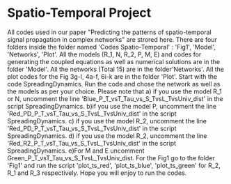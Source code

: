 # Spatio-Temporal Project
All codes  used in our paper "Predicting the patterns of spatio-temporal signal propagation in complex networks" are strored here.
There are four folders inside the folder named 'Codes Spatio-Temporal' : 'Fig1', 'Model', 'Networks', 'Plot'. All the models  (R_1, N, R_2, P, M, E) and codes for generating the coupled equations as well as numerical solutions  are in the folder 'Model'.  All the networks (Total 15) are in the folder'Networks'. All the plot codes for the Fig 3g-l, 4a-f, 6i-k are in the folder 'Plot'.
 Start with the code SpreadingDynamics. Run the code and chose the network as well as the models as per your choice. Please note that a) if you use the model  R_1 or  N, uncomment the  line 'Blue_P_T_vsT_Tau_vs_S_TvsL_TvsUniv_dist' in the script SpreadingDynamics. b)if you use the model  P, uncomment the  line 'Red_PD_P_T_vsT_Tau_vs_S_TvsL_TvsUniv_dist' in the script SpreadingDynamics.  c) if you use the model  R_2, uncomment the  line 'Red_PD_P_T_vsT_Tau_vs_S_TvsL_TvsUniv_dist' in the script SpreadingDynamics.  d)  if you use the model  R_2, uncomment the  line 'Red_R2_P_T_vsT_Tau_vs_S_TvsL_TvsUniv_dist' in the script SpreadingDynamics. e)For M and E uncomment Green_P_T_vsT_Tau_vs_S_TvsL_TvsUniv_dist.
For the Fig1 go to the folder 'Fig1' and run  the script 'plot_ts_red', 'plot_ts_blue', 'plot_ts_green' for R_2, R_1 and R_3 respectively.
Hope you will enjoy to run the codes.
